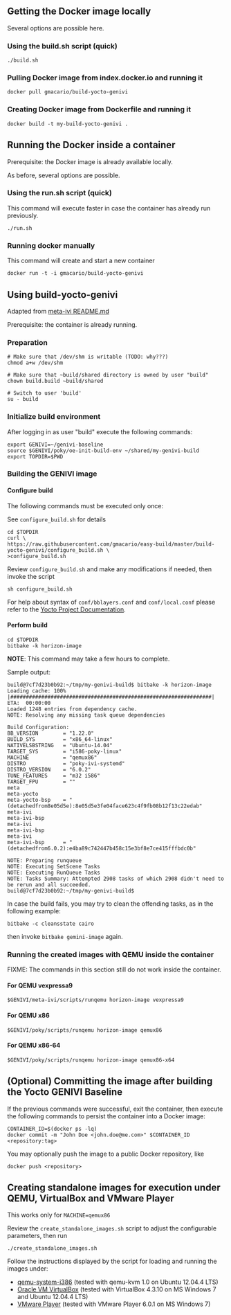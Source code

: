 ## Getting the Docker image locally

Several options are possible here.

### Using the build.sh script (quick)

    ./build.sh
    
### Pulling Docker image from index.docker.io and running it

    docker pull gmacario/build-yocto-genivi

### Creating Docker image from Dockerfile and running it

    docker build -t my-build-yocto-genivi .

## Running the Docker inside a container

Prerequisite: the Docker image is already available locally.

As before, several options are possible.

### Using the run.sh script (quick)

This command will execute faster in case the container has already run previously.

    ./run.sh

### Running docker manually

This command will create and start a new container

    docker run -t -i gmacario/build-yocto-genivi

## Using build-yocto-genivi

Adapted from [meta-ivi README.md](http://git.yoctoproject.org/cgit/cgit.cgi/meta-ivi/tree/README.md)

Prerequisite: the container is already running.

### Preparation

    # Make sure that /dev/shm is writable (TODO: why???)
    chmod a+w /dev/shm
    
    # Make sure that ~build/shared directory is owned by user "build"
    chown build.build ~build/shared
    
    # Switch to user 'build'
    su - build

### Initialize build environment

After logging in as user "build" execute the following commands:

    export GENIVI=~/genivi-baseline
    source $GENIVI/poky/oe-init-build-env ~/shared/my-genivi-build
    export TOPDIR=$PWD

### Building the GENIVI image

#### Configure build

The following commands must be executed only once:

See `configure_build.sh` for details

    cd $TOPDIR
    curl \
	https://raw.githubusercontent.com/gmacario/easy-build/master/build-yocto-genivi/configure_build.sh \
	>configure_build.sh

Review `configure_build.sh` and make any modifications if needed, then invoke the script

    sh configure_build.sh

For help about syntax of `conf/bblayers.conf` and `conf/local.conf` please refer to the
[Yocto Project Documentation](http://www.yoctoproject.org/docs/current/mega-manual/mega-manual.html).

#### Perform build

    cd $TOPDIR
    bitbake -k horizon-image

**NOTE**: This command may take a few hours to complete.

Sample output:
```
build@7cf7d23b0b92:~/tmp/my-genivi-build$ bitbake -k horizon-image
Loading cache: 100% |#################################################################| ETA:  00:00:00
Loaded 1248 entries from dependency cache.
NOTE: Resolving any missing task queue dependencies

Build Configuration:
BB_VERSION        = "1.22.0"
BUILD_SYS         = "x86_64-linux"
NATIVELSBSTRING   = "Ubuntu-14.04"
TARGET_SYS        = "i586-poky-linux"
MACHINE           = "qemux86"
DISTRO            = "poky-ivi-systemd"
DISTRO_VERSION    = "6.0.2"
TUNE_FEATURES     = "m32 i586"
TARGET_FPU        = ""
meta
meta-yocto
meta-yocto-bsp    = "(detachedfrom8e05d5e):8e05d5e3fe04face623c4f9fb08b12f13c22edab"
meta-ivi
meta-ivi-bsp
meta-ivi
meta-ivi-bsp
meta-ivi
meta-ivi-bsp      = "(detachedfrom6.0.2):e4ba89c742447b458c15e3bf8e7ce415fffbdc0b"

NOTE: Preparing runqueue
NOTE: Executing SetScene Tasks
NOTE: Executing RunQueue Tasks
NOTE: Tasks Summary: Attempted 2908 tasks of which 2908 didn't need to be rerun and all succeeded.
build@7cf7d23b0b92:~/tmp/my-genivi-build$
```
In case the build fails, you may try to clean the offending tasks, as in the following example:

    bitbake -c cleansstate cairo
    
then invoke `bitbake gemini-image` again.

### Running the created images with QEMU inside the container

FIXME: The commands in this section still do not work inside the container.

#### For QEMU vexpressa9

    $GENIVI/meta-ivi/scripts/runqemu horizon-image vexpressa9

#### For QEMU x86

    $GENIVI/poky/scripts/runqemu horizon-image qemux86

#### For QEMU x86-64

    $GENIVI/poky/scripts/runqemu horizon-image qemux86-x64
    
## (Optional) Committing the image after building the Yocto GENIVI Baseline

If the previous commands were successful, exit the container, then execute the following commands to persist the container into a Docker image:

    CONTAINER_ID=$(docker ps -lq)
    docker commit -m "John Doe <john.doe@me.com>" $CONTAINER_ID <repository:tag>

You may optionally push the image to a public Docker repository, like

    docker push <repository>

## Creating standalone images for execution under QEMU, VirtualBox and VMware Player

This works only for `MACHINE=qemux86`

Review the `create_standalone_images.sh` script to adjust the configurable parameters, then run

    ./create_standalone_images.sh

Follow the instructions displayed by the script for loading and running the images under:

* [qemu-system-i386](http://www.qemu.org/) (tested with qemu-kvm 1.0 on Ubuntu 12.04.4 LTS)
* [Oracle VM VirtualBox](https://www.virtualbox.org/) (tested with VirtualBox 4.3.10 on MS Windows 7 and Ubuntu 12.04.4 LTS)
* [VMware Player](http://www.vmware.com/products/player) (tested with VMware Player 6.0.1 on MS Windows 7)
